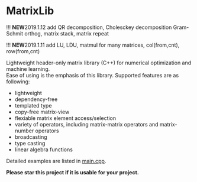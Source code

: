 # MatrixLib

!!! **NEW**2019.1.12 add QR decomposition, Cholesckey decomposition Gram-Schmit orthog, matrix stack, matrix repeat

!!! **NEW**2019.1.11 add LU, LDU, matmul for many matrices, col(from,cnt), row(from,cnt)

Lightweight header-only matrix library (C++) for numerical optimization and machine learning.   
Ease of using is the emphasis of this library. Supported features are as following:
* lightweight
* dependency-free
* templated type
* copy-free matrix-view
* flexiable matrix element access/selection
* variety of operators, including matrix-matrix operators and matrix-number operators
* broadcasting
* type casting
* linear algebra functions

Detailed examples are listed in [main.cpp](https://github.com/liuxiaodong008008/Matrix/blob/master/main.cpp).

**Please star this project if it is usable for your project.** 
